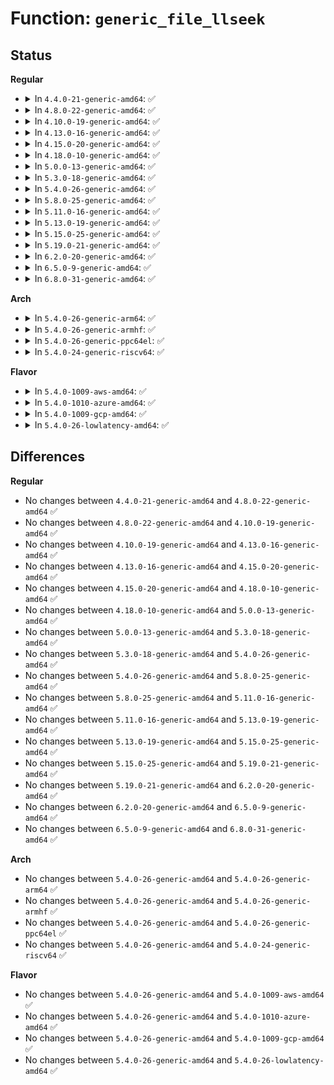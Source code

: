 # Function: <code>generic_file_llseek</code>

## Status
<b>Regular</b>
<ul>
<li>
<details>
<summary>In <code>4.4.0-21-generic-amd64</code>: ✅</summary>

```c
loff_t generic_file_llseek(struct file * file, loff_t offset, int whence)
```

```json
{
  "name": "generic_file_llseek",
  "collision_type": "Unique Global",
  "inline_type": "No",
  "funcs": [
    {
      "addr": 18446744071580990928,
      "name": "generic_file_llseek",
      "external": true,
      "loc": "fs/read_write.c:143",
      "file": "fs/read_write.c",
      "inline": "seen, unknown",
      "caller_inline": [],
      "caller_func": [
        "fs/kernfs/dir.c:kernfs_dir_fop_llseek",
        "fs/fuse/file.c:fuse_file_llseek",
        "fs/fuse/file.c:fuse_file_llseek"
      ]
    }
  ],
  "symbols": [
    {
      "addr": 18446744071580990928,
      "name": "generic_file_llseek",
      "section": ".text",
      "bind": "STB_GLOBAL",
      "size": 38
    }
  ]
}
```
</details>
</li>
<li>
<details>
<summary>In <code>4.8.0-22-generic-amd64</code>: ✅</summary>

```c
loff_t generic_file_llseek(struct file * file, loff_t offset, int whence)
```

```json
{
  "name": "generic_file_llseek",
  "collision_type": "Unique Global",
  "inline_type": "No",
  "funcs": [
    {
      "addr": 18446744071581146096,
      "name": "generic_file_llseek",
      "external": true,
      "loc": "fs/read_write.c:145",
      "file": "fs/read_write.c",
      "inline": "seen, unknown",
      "caller_inline": [],
      "caller_func": [
        "fs/fuse/file.c:fuse_file_llseek",
        "fs/fuse/file.c:fuse_file_llseek",
        "fs/fuse/file.c:fuse_lseek"
      ]
    }
  ],
  "symbols": [
    {
      "addr": 18446744071581146096,
      "name": "generic_file_llseek",
      "section": ".text",
      "bind": "STB_GLOBAL",
      "size": 38
    }
  ]
}
```
</details>
</li>
<li>
<details>
<summary>In <code>4.10.0-19-generic-amd64</code>: ✅</summary>

```c
loff_t generic_file_llseek(struct file * file, loff_t offset, int whence)
```

```json
{
  "name": "generic_file_llseek",
  "collision_type": "Unique Global",
  "inline_type": "No",
  "funcs": [
    {
      "addr": 18446744071581221280,
      "name": "generic_file_llseek",
      "external": true,
      "loc": "fs/read_write.c:145",
      "file": "fs/read_write.c",
      "inline": "seen, unknown",
      "caller_inline": [],
      "caller_func": [
        "fs/fuse/file.c:fuse_file_llseek",
        "fs/fuse/file.c:fuse_file_llseek",
        "fs/fuse/file.c:fuse_lseek"
      ]
    }
  ],
  "symbols": [
    {
      "addr": 18446744071581221280,
      "name": "generic_file_llseek",
      "section": ".text",
      "bind": "STB_GLOBAL",
      "size": 38
    }
  ]
}
```
</details>
</li>
<li>
<details>
<summary>In <code>4.13.0-16-generic-amd64</code>: ✅</summary>

```c
loff_t generic_file_llseek(struct file * file, loff_t offset, int whence)
```

```json
{
  "name": "generic_file_llseek",
  "collision_type": "Unique Global",
  "inline_type": "No",
  "funcs": [
    {
      "addr": 18446744071581267904,
      "name": "generic_file_llseek",
      "external": true,
      "loc": "fs/read_write.c:143",
      "file": "fs/read_write.c",
      "inline": "seen, unknown",
      "caller_inline": [],
      "caller_func": [
        "fs/fuse/file.c:fuse_file_llseek",
        "fs/fuse/file.c:fuse_file_llseek",
        "fs/fuse/file.c:fuse_lseek"
      ]
    }
  ],
  "symbols": [
    {
      "addr": 18446744071581267904,
      "name": "generic_file_llseek",
      "section": ".text",
      "bind": "STB_GLOBAL",
      "size": 38
    }
  ]
}
```
</details>
</li>
<li>
<details>
<summary>In <code>4.15.0-20-generic-amd64</code>: ✅</summary>

```c
loff_t generic_file_llseek(struct file * file, loff_t offset, int whence)
```

```json
{
  "name": "generic_file_llseek",
  "collision_type": "Unique Global",
  "inline_type": "No",
  "funcs": [
    {
      "addr": 18446744071581406976,
      "name": "generic_file_llseek",
      "external": true,
      "loc": "fs/read_write.c:144",
      "file": "fs/read_write.c",
      "inline": "seen, unknown",
      "caller_inline": [],
      "caller_func": [
        "fs/fuse/file.c:fuse_file_llseek",
        "fs/fuse/file.c:fuse_file_llseek",
        "fs/fuse/file.c:fuse_lseek"
      ]
    }
  ],
  "symbols": [
    {
      "addr": 18446744071581406976,
      "name": "generic_file_llseek",
      "section": ".text",
      "bind": "STB_GLOBAL",
      "size": 38
    }
  ]
}
```
</details>
</li>
<li>
<details>
<summary>In <code>4.18.0-10-generic-amd64</code>: ✅</summary>

```c
loff_t generic_file_llseek(struct file * file, loff_t offset, int whence)
```

```json
{
  "name": "generic_file_llseek",
  "collision_type": "Unique Global",
  "inline_type": "No",
  "funcs": [
    {
      "addr": 18446744071581561904,
      "name": "generic_file_llseek",
      "external": true,
      "loc": "fs/read_write.c:144",
      "file": "fs/read_write.c",
      "inline": "seen, unknown",
      "caller_inline": [],
      "caller_func": [
        "fs/fuse/file.c:fuse_file_llseek",
        "fs/fuse/file.c:fuse_file_llseek",
        "fs/fuse/file.c:fuse_lseek"
      ]
    }
  ],
  "symbols": [
    {
      "addr": 18446744071581561904,
      "name": "generic_file_llseek",
      "section": ".text",
      "bind": "STB_GLOBAL",
      "size": 38
    }
  ]
}
```
</details>
</li>
<li>
<details>
<summary>In <code>5.0.0-13-generic-amd64</code>: ✅</summary>

```c
loff_t generic_file_llseek(struct file * file, loff_t offset, int whence)
```

```json
{
  "name": "generic_file_llseek",
  "collision_type": "Unique Global",
  "inline_type": "No",
  "funcs": [
    {
      "addr": 18446744071581647072,
      "name": "generic_file_llseek",
      "external": true,
      "loc": "fs/read_write.c:144",
      "file": "fs/read_write.c",
      "inline": "seen, unknown",
      "caller_inline": [],
      "caller_func": [
        "fs/fuse/file.c:fuse_file_llseek",
        "fs/fuse/file.c:fuse_file_llseek",
        "fs/fuse/file.c:fuse_lseek"
      ]
    }
  ],
  "symbols": [
    {
      "addr": 18446744071581647072,
      "name": "generic_file_llseek",
      "section": ".text",
      "bind": "STB_GLOBAL",
      "size": 38
    }
  ]
}
```
</details>
</li>
<li>
<details>
<summary>In <code>5.3.0-18-generic-amd64</code>: ✅</summary>

```c
loff_t generic_file_llseek(struct file * file, loff_t offset, int whence)
```

```json
{
  "name": "generic_file_llseek",
  "collision_type": "Unique Global",
  "inline_type": "No",
  "funcs": [
    {
      "addr": 18446744071581763872,
      "name": "generic_file_llseek",
      "external": true,
      "loc": "fs/read_write.c:144",
      "file": "fs/read_write.c",
      "inline": "seen, unknown",
      "caller_inline": [],
      "caller_func": [
        "fs/fuse/file.c:fuse_file_llseek",
        "fs/fuse/file.c:fuse_file_llseek",
        "fs/fuse/file.c:fuse_lseek"
      ]
    }
  ],
  "symbols": [
    {
      "addr": 18446744071581763872,
      "name": "generic_file_llseek",
      "section": ".text",
      "bind": "STB_GLOBAL",
      "size": 38
    }
  ]
}
```
</details>
</li>
<li>
<details>
<summary>In <code>5.4.0-26-generic-amd64</code>: ✅</summary>

```c
loff_t generic_file_llseek(struct file * file, loff_t offset, int whence)
```

```json
{
  "name": "generic_file_llseek",
  "collision_type": "Unique Global",
  "inline_type": "No",
  "funcs": [
    {
      "addr": 18446744071581836080,
      "name": "generic_file_llseek",
      "external": true,
      "loc": "fs/read_write.c:144",
      "file": "fs/read_write.c",
      "inline": "seen, unknown",
      "caller_inline": [],
      "caller_func": [
        "fs/fuse/file.c:fuse_file_llseek",
        "fs/fuse/file.c:fuse_file_llseek",
        "fs/fuse/file.c:fuse_lseek"
      ]
    }
  ],
  "symbols": [
    {
      "addr": 18446744071581836080,
      "name": "generic_file_llseek",
      "section": ".text",
      "bind": "STB_GLOBAL",
      "size": 38
    }
  ]
}
```
</details>
</li>
<li>
<details>
<summary>In <code>5.8.0-25-generic-amd64</code>: ✅</summary>

```c
loff_t generic_file_llseek(struct file * file, loff_t offset, int whence)
```

```json
{
  "name": "generic_file_llseek",
  "collision_type": "Unique Global",
  "inline_type": "No",
  "funcs": [
    {
      "addr": 18446744071582057920,
      "name": "generic_file_llseek",
      "external": true,
      "loc": "fs/read_write.c:144",
      "file": "fs/read_write.c",
      "inline": "seen, unknown",
      "caller_inline": [],
      "caller_func": [
        "fs/fuse/file.c:fuse_file_llseek",
        "fs/fuse/file.c:fuse_file_llseek",
        "fs/fuse/file.c:fuse_lseek"
      ]
    }
  ],
  "symbols": [
    {
      "addr": 18446744071582057920,
      "name": "generic_file_llseek",
      "section": ".text",
      "bind": "STB_GLOBAL",
      "size": 38
    }
  ]
}
```
</details>
</li>
<li>
<details>
<summary>In <code>5.11.0-16-generic-amd64</code>: ✅</summary>

```c
loff_t generic_file_llseek(struct file * file, loff_t offset, int whence)
```

```json
{
  "name": "generic_file_llseek",
  "collision_type": "Unique Global",
  "inline_type": "No",
  "funcs": [
    {
      "addr": 18446744071582107760,
      "name": "generic_file_llseek",
      "external": true,
      "loc": "fs/read_write.c:144",
      "file": "fs/read_write.c",
      "inline": "seen, unknown",
      "caller_inline": [],
      "caller_func": [
        "fs/fuse/file.c:fuse_file_llseek",
        "fs/fuse/file.c:fuse_file_llseek",
        "fs/fuse/file.c:fuse_lseek"
      ]
    }
  ],
  "symbols": [
    {
      "addr": 18446744071582107760,
      "name": "generic_file_llseek",
      "section": ".text",
      "bind": "STB_GLOBAL",
      "size": 38
    }
  ]
}
```
</details>
</li>
<li>
<details>
<summary>In <code>5.13.0-19-generic-amd64</code>: ✅</summary>

```c
loff_t generic_file_llseek(struct file * file, loff_t offset, int whence)
```

```json
{
  "name": "generic_file_llseek",
  "collision_type": "Unique Global",
  "inline_type": "No",
  "funcs": [
    {
      "addr": 18446744071582132704,
      "name": "generic_file_llseek",
      "external": true,
      "loc": "fs/read_write.c:144",
      "file": "fs/read_write.c",
      "inline": "seen, unknown",
      "caller_inline": [],
      "caller_func": [
        "fs/fuse/file.c:fuse_file_llseek",
        "fs/fuse/file.c:fuse_file_llseek",
        "fs/fuse/file.c:fuse_lseek"
      ]
    }
  ],
  "symbols": [
    {
      "addr": 18446744071582132704,
      "name": "generic_file_llseek",
      "section": ".text",
      "bind": "STB_GLOBAL",
      "size": 38
    }
  ]
}
```
</details>
</li>
<li>
<details>
<summary>In <code>5.15.0-25-generic-amd64</code>: ✅</summary>

```c
loff_t generic_file_llseek(struct file * file, loff_t offset, int whence)
```

```json
{
  "name": "generic_file_llseek",
  "collision_type": "Unique Global",
  "inline_type": "No",
  "funcs": [
    {
      "addr": 18446744071582449360,
      "name": "generic_file_llseek",
      "external": true,
      "loc": "fs/read_write.c:144",
      "file": "fs/read_write.c",
      "inline": "seen, unknown",
      "caller_inline": [],
      "caller_func": [
        "fs/fuse/file.c:fuse_file_llseek",
        "fs/fuse/file.c:fuse_file_llseek",
        "fs/fuse/file.c:fuse_lseek"
      ]
    }
  ],
  "symbols": [
    {
      "addr": 18446744071582449360,
      "name": "generic_file_llseek",
      "section": ".text",
      "bind": "STB_GLOBAL",
      "size": 38
    }
  ]
}
```
</details>
</li>
<li>
<details>
<summary>In <code>5.19.0-21-generic-amd64</code>: ✅</summary>

```c
loff_t generic_file_llseek(struct file * file, loff_t offset, int whence)
```

```json
{
  "name": "generic_file_llseek",
  "collision_type": "Unique Global",
  "inline_type": "No",
  "funcs": [
    {
      "addr": 18446744071582967936,
      "name": "generic_file_llseek",
      "external": true,
      "loc": "fs/read_write.c:144",
      "file": "fs/read_write.c",
      "inline": "seen, unknown",
      "caller_inline": [],
      "caller_func": [
        "fs/fuse/file.c:fuse_file_llseek",
        "fs/fuse/file.c:fuse_file_llseek",
        "fs/fuse/file.c:fuse_lseek"
      ]
    }
  ],
  "symbols": [
    {
      "addr": 18446744071582967936,
      "name": "generic_file_llseek",
      "section": ".text",
      "bind": "STB_GLOBAL",
      "size": 53
    }
  ]
}
```
</details>
</li>
<li>
<details>
<summary>In <code>6.2.0-20-generic-amd64</code>: ✅</summary>

```c
loff_t generic_file_llseek(struct file * file, loff_t offset, int whence)
```

```json
{
  "name": "generic_file_llseek",
  "collision_type": "Unique Global",
  "inline_type": "No",
  "funcs": [
    {
      "addr": 18446744071583527184,
      "name": "generic_file_llseek",
      "external": true,
      "loc": "fs/read_write.c:144",
      "file": "fs/read_write.c",
      "inline": "seen, unknown",
      "caller_inline": [],
      "caller_func": [
        "fs/fuse/file.c:fuse_file_llseek",
        "fs/fuse/file.c:fuse_file_llseek",
        "fs/fuse/file.c:fuse_lseek"
      ]
    }
  ],
  "symbols": [
    {
      "addr": 18446744071583527184,
      "name": "generic_file_llseek",
      "section": ".text",
      "bind": "STB_GLOBAL",
      "size": 53
    }
  ]
}
```
</details>
</li>
<li>
<details>
<summary>In <code>6.5.0-9-generic-amd64</code>: ✅</summary>

```c
loff_t generic_file_llseek(struct file * file, loff_t offset, int whence)
```

```json
{
  "name": "generic_file_llseek",
  "collision_type": "Unique Global",
  "inline_type": "No",
  "funcs": [
    {
      "addr": 18446744071583742576,
      "name": "generic_file_llseek",
      "external": true,
      "loc": "fs/read_write.c:144",
      "file": "fs/read_write.c",
      "inline": "seen, unknown",
      "caller_inline": [],
      "caller_func": [
        "fs/fuse/file.c:fuse_file_llseek",
        "fs/fuse/file.c:fuse_file_llseek",
        "fs/fuse/file.c:fuse_lseek"
      ]
    }
  ],
  "symbols": [
    {
      "addr": 18446744071583742576,
      "name": "generic_file_llseek",
      "section": ".text",
      "bind": "STB_GLOBAL",
      "size": 53
    }
  ]
}
```
</details>
</li>
<li>
<details>
<summary>In <code>6.8.0-31-generic-amd64</code>: ✅</summary>

```c
loff_t generic_file_llseek(struct file * file, loff_t offset, int whence)
```

```json
{
  "name": "generic_file_llseek",
  "collision_type": "Unique Global",
  "inline_type": "No",
  "funcs": [
    {
      "addr": 18446744071583944464,
      "name": "generic_file_llseek",
      "external": true,
      "loc": "fs/read_write.c:144",
      "file": "fs/read_write.c",
      "inline": "seen, unknown",
      "caller_inline": [],
      "caller_func": [
        "fs/kernfs/file.c:kernfs_fop_llseek",
        "fs/fuse/file.c:fuse_file_llseek",
        "fs/fuse/file.c:fuse_file_llseek",
        "fs/fuse/file.c:fuse_lseek"
      ]
    }
  ],
  "symbols": [
    {
      "addr": 18446744071583944464,
      "name": "generic_file_llseek",
      "section": ".text",
      "bind": "STB_GLOBAL",
      "size": 53
    }
  ]
}
```
</details>
</li>
</ul>
<b>Arch</b>
<ul>
<li>
<details>
<summary>In <code>5.4.0-26-generic-arm64</code>: ✅</summary>

```c
loff_t generic_file_llseek(struct file * file, loff_t offset, int whence)
```

```json
{
  "name": "generic_file_llseek",
  "collision_type": "Unique Global",
  "inline_type": "No",
  "funcs": [
    {
      "addr": 18446603336493300352,
      "name": "generic_file_llseek",
      "external": true,
      "loc": "fs/read_write.c:144",
      "file": "fs/read_write.c",
      "inline": "seen, unknown",
      "caller_inline": [],
      "caller_func": [
        "fs/fuse/file.c:fuse_file_llseek",
        "fs/fuse/file.c:fuse_file_llseek",
        "fs/fuse/file.c:fuse_lseek"
      ]
    }
  ],
  "symbols": [
    {
      "addr": 18446603336493300352,
      "name": "generic_file_llseek",
      "section": ".text",
      "bind": "STB_GLOBAL",
      "size": 88
    }
  ]
}
```
</details>
</li>
<li>
<details>
<summary>In <code>5.4.0-26-generic-armhf</code>: ✅</summary>

```c
loff_t generic_file_llseek(struct file * file, loff_t offset, int whence)
```

```json
{
  "name": "generic_file_llseek",
  "collision_type": "Unique Global",
  "inline_type": "No",
  "funcs": [
    {
      "addr": 3226903756,
      "name": "generic_file_llseek",
      "external": true,
      "loc": "fs/read_write.c:144",
      "file": "fs/read_write.c",
      "inline": "seen, unknown",
      "caller_inline": [],
      "caller_func": [
        "fs/fuse/file.c:fuse_file_llseek",
        "fs/fuse/file.c:fuse_file_llseek"
      ]
    }
  ],
  "symbols": [
    {
      "addr": 3226903756,
      "name": "generic_file_llseek",
      "section": ".text",
      "bind": "STB_GLOBAL",
      "size": 152
    }
  ]
}
```
</details>
</li>
<li>
<details>
<summary>In <code>5.4.0-26-generic-ppc64el</code>: ✅</summary>

```c
loff_t generic_file_llseek(struct file * file, loff_t offset, int whence)
```

```json
{
  "name": "generic_file_llseek",
  "collision_type": "Unique Global",
  "inline_type": "No",
  "funcs": [
    {
      "addr": 13835058055286839104,
      "name": "generic_file_llseek",
      "external": true,
      "loc": "fs/read_write.c:144",
      "file": "fs/read_write.c",
      "inline": "seen, unknown",
      "caller_inline": [],
      "caller_func": [
        "fs/fuse/file.c:fuse_file_llseek",
        "fs/fuse/file.c:fuse_file_llseek",
        "fs/fuse/file.c:fuse_lseek"
      ]
    }
  ],
  "symbols": [
    {
      "addr": 13835058055286839104,
      "name": "generic_file_llseek",
      "section": ".text",
      "bind": "STB_GLOBAL",
      "size": 40
    }
  ]
}
```
</details>
</li>
<li>
<details>
<summary>In <code>5.4.0-24-generic-riscv64</code>: ✅</summary>

```c
loff_t generic_file_llseek(struct file * file, loff_t offset, int whence)
```

```json
{
  "name": "generic_file_llseek",
  "collision_type": "Unique Global",
  "inline_type": "No",
  "funcs": [
    {
      "addr": 18446743936273044176,
      "name": "generic_file_llseek",
      "external": true,
      "loc": "fs/read_write.c:144",
      "file": "fs/read_write.c",
      "inline": "seen, unknown",
      "caller_inline": [],
      "caller_func": [
        "fs/fuse/file.c:fuse_file_llseek",
        "fs/fuse/file.c:fuse_file_llseek",
        "fs/fuse/file.c:fuse_lseek"
      ]
    }
  ],
  "symbols": [
    {
      "addr": 18446743936273044176,
      "name": "generic_file_llseek",
      "section": ".text",
      "bind": "STB_GLOBAL",
      "size": 68
    }
  ]
}
```
</details>
</li>
</ul>
<b>Flavor</b>
<ul>
<li>
<details>
<summary>In <code>5.4.0-1009-aws-amd64</code>: ✅</summary>

```c
loff_t generic_file_llseek(struct file * file, loff_t offset, int whence)
```

```json
{
  "name": "generic_file_llseek",
  "collision_type": "Unique Global",
  "inline_type": "No",
  "funcs": [
    {
      "addr": 18446744071581804816,
      "name": "generic_file_llseek",
      "external": true,
      "loc": "fs/read_write.c:144",
      "file": "fs/read_write.c",
      "inline": "seen, unknown",
      "caller_inline": [],
      "caller_func": [
        "fs/fuse/file.c:fuse_file_llseek",
        "fs/fuse/file.c:fuse_file_llseek",
        "fs/fuse/file.c:fuse_lseek"
      ]
    }
  ],
  "symbols": [
    {
      "addr": 18446744071581804816,
      "name": "generic_file_llseek",
      "section": ".text",
      "bind": "STB_GLOBAL",
      "size": 38
    }
  ]
}
```
</details>
</li>
<li>
<details>
<summary>In <code>5.4.0-1010-azure-amd64</code>: ✅</summary>

```c
loff_t generic_file_llseek(struct file * file, loff_t offset, int whence)
```

```json
{
  "name": "generic_file_llseek",
  "collision_type": "Unique Global",
  "inline_type": "No",
  "funcs": [
    {
      "addr": 18446744071581742480,
      "name": "generic_file_llseek",
      "external": true,
      "loc": "fs/read_write.c:144",
      "file": "fs/read_write.c",
      "inline": "seen, unknown",
      "caller_inline": [],
      "caller_func": [
        "fs/fuse/file.c:fuse_file_llseek",
        "fs/fuse/file.c:fuse_file_llseek",
        "fs/fuse/file.c:fuse_lseek"
      ]
    }
  ],
  "symbols": [
    {
      "addr": 18446744071581742480,
      "name": "generic_file_llseek",
      "section": ".text",
      "bind": "STB_GLOBAL",
      "size": 38
    }
  ]
}
```
</details>
</li>
<li>
<details>
<summary>In <code>5.4.0-1009-gcp-amd64</code>: ✅</summary>

```c
loff_t generic_file_llseek(struct file * file, loff_t offset, int whence)
```

```json
{
  "name": "generic_file_llseek",
  "collision_type": "Unique Global",
  "inline_type": "No",
  "funcs": [
    {
      "addr": 18446744071581796128,
      "name": "generic_file_llseek",
      "external": true,
      "loc": "fs/read_write.c:144",
      "file": "fs/read_write.c",
      "inline": "seen, unknown",
      "caller_inline": [],
      "caller_func": [
        "fs/fuse/file.c:fuse_file_llseek",
        "fs/fuse/file.c:fuse_file_llseek",
        "fs/fuse/file.c:fuse_lseek"
      ]
    }
  ],
  "symbols": [
    {
      "addr": 18446744071581796128,
      "name": "generic_file_llseek",
      "section": ".text",
      "bind": "STB_GLOBAL",
      "size": 38
    }
  ]
}
```
</details>
</li>
<li>
<details>
<summary>In <code>5.4.0-26-lowlatency-amd64</code>: ✅</summary>

```c
loff_t generic_file_llseek(struct file * file, loff_t offset, int whence)
```

```json
{
  "name": "generic_file_llseek",
  "collision_type": "Unique Global",
  "inline_type": "No",
  "funcs": [
    {
      "addr": 18446744071581865296,
      "name": "generic_file_llseek",
      "external": true,
      "loc": "fs/read_write.c:144",
      "file": "fs/read_write.c",
      "inline": "seen, unknown",
      "caller_inline": [],
      "caller_func": [
        "fs/fuse/file.c:fuse_file_llseek",
        "fs/fuse/file.c:fuse_file_llseek",
        "fs/fuse/file.c:fuse_lseek"
      ]
    }
  ],
  "symbols": [
    {
      "addr": 18446744071581865296,
      "name": "generic_file_llseek",
      "section": ".text",
      "bind": "STB_GLOBAL",
      "size": 38
    }
  ]
}
```
</details>
</li>
</ul>

## Differences
<b>Regular</b>
<ul>
<li>
No changes between <code>4.4.0-21-generic-amd64</code> and <code>4.8.0-22-generic-amd64</code> ✅
</li>
<li>
No changes between <code>4.8.0-22-generic-amd64</code> and <code>4.10.0-19-generic-amd64</code> ✅
</li>
<li>
No changes between <code>4.10.0-19-generic-amd64</code> and <code>4.13.0-16-generic-amd64</code> ✅
</li>
<li>
No changes between <code>4.13.0-16-generic-amd64</code> and <code>4.15.0-20-generic-amd64</code> ✅
</li>
<li>
No changes between <code>4.15.0-20-generic-amd64</code> and <code>4.18.0-10-generic-amd64</code> ✅
</li>
<li>
No changes between <code>4.18.0-10-generic-amd64</code> and <code>5.0.0-13-generic-amd64</code> ✅
</li>
<li>
No changes between <code>5.0.0-13-generic-amd64</code> and <code>5.3.0-18-generic-amd64</code> ✅
</li>
<li>
No changes between <code>5.3.0-18-generic-amd64</code> and <code>5.4.0-26-generic-amd64</code> ✅
</li>
<li>
No changes between <code>5.4.0-26-generic-amd64</code> and <code>5.8.0-25-generic-amd64</code> ✅
</li>
<li>
No changes between <code>5.8.0-25-generic-amd64</code> and <code>5.11.0-16-generic-amd64</code> ✅
</li>
<li>
No changes between <code>5.11.0-16-generic-amd64</code> and <code>5.13.0-19-generic-amd64</code> ✅
</li>
<li>
No changes between <code>5.13.0-19-generic-amd64</code> and <code>5.15.0-25-generic-amd64</code> ✅
</li>
<li>
No changes between <code>5.15.0-25-generic-amd64</code> and <code>5.19.0-21-generic-amd64</code> ✅
</li>
<li>
No changes between <code>5.19.0-21-generic-amd64</code> and <code>6.2.0-20-generic-amd64</code> ✅
</li>
<li>
No changes between <code>6.2.0-20-generic-amd64</code> and <code>6.5.0-9-generic-amd64</code> ✅
</li>
<li>
No changes between <code>6.5.0-9-generic-amd64</code> and <code>6.8.0-31-generic-amd64</code> ✅
</li>
</ul>
<b>Arch</b>
<ul>
<li>
No changes between <code>5.4.0-26-generic-amd64</code> and <code>5.4.0-26-generic-arm64</code> ✅
</li>
<li>
No changes between <code>5.4.0-26-generic-amd64</code> and <code>5.4.0-26-generic-armhf</code> ✅
</li>
<li>
No changes between <code>5.4.0-26-generic-amd64</code> and <code>5.4.0-26-generic-ppc64el</code> ✅
</li>
<li>
No changes between <code>5.4.0-26-generic-amd64</code> and <code>5.4.0-24-generic-riscv64</code> ✅
</li>
</ul>
<b>Flavor</b>
<ul>
<li>
No changes between <code>5.4.0-26-generic-amd64</code> and <code>5.4.0-1009-aws-amd64</code> ✅
</li>
<li>
No changes between <code>5.4.0-26-generic-amd64</code> and <code>5.4.0-1010-azure-amd64</code> ✅
</li>
<li>
No changes between <code>5.4.0-26-generic-amd64</code> and <code>5.4.0-1009-gcp-amd64</code> ✅
</li>
<li>
No changes between <code>5.4.0-26-generic-amd64</code> and <code>5.4.0-26-lowlatency-amd64</code> ✅
</li>
</ul>
